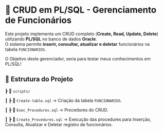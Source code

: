 # 🚀 CRUD em PL/SQL - Gerenciamento de Funcionários  

Este projeto implementa um CRUD completo (**Create, Read, Update, Delete**) utilizando **PL/SQL** no banco de dados **Oracle**.  
O sistema permite **inserir, consultar, atualizar e deletar** funcionários na tabela `FUNCIONARIOS`.

O Objetivo deste gerenciador, seria para testar meus conhecimentos em PL/SQL!

## 📂 **Estrutura do Projeto**

 ┣ 📂 `scripts/`
 
 ┃ ┣ 📜 `Create-table.sql` → Criação da tabela `FUNCIONARIOS`.
 
 ┃ ┣ 📜 `Exec_Procedures.sql` → Procedures do CRUD.
 
 ┃ ┣ 📜 `Create_Procedures.sql` → Execução das procedures para Inserção, Consulta, Atualizar e Deletar registro de funcionários.
